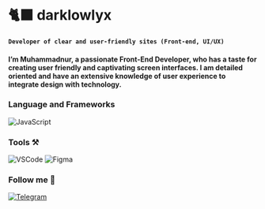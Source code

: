 # 🐈‍⬛ darklowlyx


**`Developer of clear and user-friendly sites (Front-end, UI/UX)`**

#### I’m Muhammadnur, a passionate Front-End Developer, who has a taste for creating user friendly and captivating screen interfaces. I am detailed oriented and have an extensive knowledge of user experience to integrate design with technology.

### Language and Frameworks
![JavaScript](https://img.shields.io/badge/-JavaScript-F7DF1E?style=for-the-badge&logo=javascript&logoColor=000000)

### Tools ⚒️

![VSCode](https://img.shields.io/badge/-VSCode-007ACC?style=for-the-badge&logo=VSCode&logoColor=000000)
![Figma](https://img.shields.io/badge/-Figma-000000?style=for-the-badge&logo=Figma&logoColor=FF0000)



### Follow me 📲
[![Telegram](https://img.shields.io/badge/-Telegram-007ACC?style=for-the-badge&logo=Telegram&logoColor=000000)](https://t.me/dark_primary)
